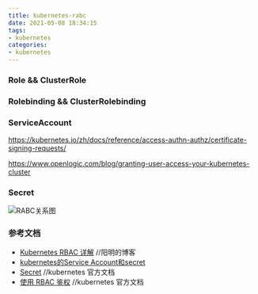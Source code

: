 ```yaml
---
title: kubernetes-rabc
date: 2021-05-08 18:34:15
tags:
- kubernetes
categories:
- kubernetes
---
```


### Role && ClusterRole

### Rolebinding && ClusterRolebinding

### ServiceAccount

https://kubernetes.io/zh/docs/reference/access-authn-authz/certificate-signing-requests/

https://www.openlogic.com/blog/granting-user-access-your-kubernetes-cluster

### Secret

![RABC关系图](https://tva1.sinaimg.cn/large/008i3skNly1gqb7hga16sj317t0u0nc1.jpg)

### 参考文档

- [Kubernetes RBAC 详解](https://www.qikqiak.com/post/use-rbac-in-k8s/)  //阳明的博客
- [kubernetes的Service Account和secret](https://www.cnblogs.com/tylerzhou/p/11027584.html)
- [Secret](https://kubernetes.io/zh/docs/concepts/configuration/secret/) //kubernetes 官方文档
- [使用 RBAC 鉴权](https://kubernetes.io/zh/docs/reference/access-authn-authz/rbac/)  //kubernetes 官方文档

